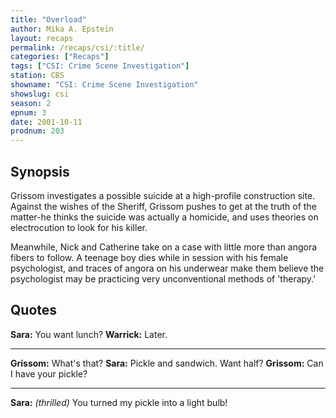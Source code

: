 ```yaml
---
title: "Overload"
author: Mika A. Epstein
layout: recaps
permalink: /recaps/csi/:title/
categories: ["Recaps"]
tags: ["CSI: Crime Scene Investigation"]
station: CBS
showname: "CSI: Crime Scene Investigation"
showslug: csi
season: 2
epnum: 3
date: 2001-10-11
prodnum: 203
---
```


## Synopsis

Grissom investigates a possible suicide at a high-profile construction site. Against the wishes of the Sheriff, Grissom pushes to get at the truth of the matter-he thinks the suicide was actually a homicide, and uses theories on electrocution to look for his killer.

Meanwhile, Nick and Catherine take on a case with little more than angora fibers to follow. A teenage boy dies while in session with his female psychologist, and traces of angora on his underwear make them believe the psychologist may be practicing very unconventional methods of 'therapy.'

## Quotes

**Sara:** You want lunch?
**Warrick:** Later.

- - -

**Grissom:** What's that?
**Sara:** Pickle and sandwich. Want half?
**Grissom:** Can I have your pickle?

- - -

**Sara:** _(thrilled)_ You turned my pickle into a light bulb!
